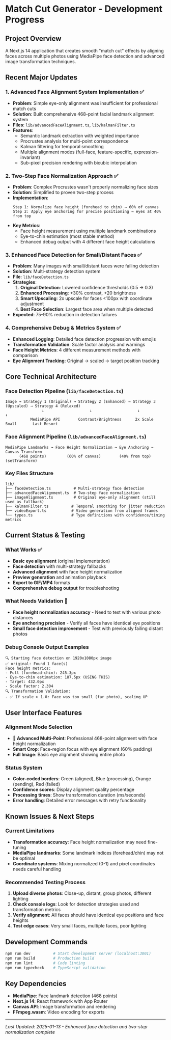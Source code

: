 # Match Cut Generator - Development Progress

## Project Overview
A Next.js 14 application that creates smooth "match cut" effects by aligning faces across multiple photos using MediaPipe face detection and advanced image transformation techniques.

## Recent Major Updates

### 1. **Advanced Face Alignment System Implementation** ✅
- **Problem**: Simple eye-only alignment was insufficient for professional match cuts
- **Solution**: Built comprehensive 468-point facial landmark alignment system
- **Files**: `lib/advancedFaceAlignment.ts`, `lib/kalmanFilter.ts`
- **Features**:
  - Semantic landmark extraction with weighted importance
  - Procrustes analysis for multi-point correspondence 
  - Kalman filtering for temporal smoothing
  - Multiple alignment modes (full-face, feature-specific, expression-invariant)
  - Sub-pixel precision rendering with bicubic interpolation

### 2. **Two-Step Face Normalization Approach** ✅
- **Problem**: Complex Procrustes wasn't properly normalizing face sizes
- **Solution**: Simplified to proven two-step process
- **Implementation**:
  ```
  Step 1: Normalize face height (forehead to chin) → 60% of canvas
  Step 2: Apply eye anchoring for precise positioning → eyes at 40% from top
  ```
- **Key Metrics**:
  - Face height measurement using multiple landmark combinations
  - Eye-to-chin estimation (most stable method)
  - Enhanced debug output with 4 different face height calculations

### 3. **Enhanced Face Detection for Small/Distant Faces** ✅
- **Problem**: Many images with small/distant faces were failing detection
- **Solution**: Multi-strategy detection system
- **File**: `lib/faceDetection.ts`
- **Strategies**:
  1. **Original Detection**: Lowered confidence thresholds (0.5 → 0.3)
  2. **Enhanced Processing**: +30% contrast, +20 brightness
  3. **Smart Upscaling**: 2x upscale for faces <100px with coordinate adjustment
  4. **Best Face Selection**: Largest face area when multiple detected
- **Expected**: 75-90% reduction in detection failures

### 4. **Comprehensive Debug & Metrics System** ✅
- **Enhanced Logging**: Detailed face detection progression with emojis
- **Transformation Validation**: Scale factor analysis and warnings
- **Face Height Metrics**: 4 different measurement methods with comparison
- **Eye Alignment Tracking**: Original → scaled → target position tracking

## Core Technical Architecture

### Face Detection Pipeline (`lib/faceDetection.ts`)
```
Image → Strategy 1 (Original) → Strategy 2 (Enhanced) → Strategy 3 (Upscaled) → Strategy 4 (Relaxed)
                ↓                    ↓                    ↓                      ↓
           MediaPipe API        Contrast/Brightness      2x Scale Small       Last Resort
```

### Face Alignment Pipeline (`lib/advancedFaceAlignment.ts`)
```
MediaPipe Landmarks → Face Height Normalization → Eye Anchoring → Canvas Transform
      (468 points)         (60% of canvas)        (40% from top)    (setTransform)
```

### Key Files Structure
```
lib/
├── faceDetection.ts          # Multi-strategy face detection
├── advancedFaceAlignment.ts  # Two-step face normalization
├── imageAlignment.ts         # Original eye-only alignment (still used as fallback)
├── kalmanFilter.ts          # Temporal smoothing for jitter reduction
├── videoExport.ts           # Video generation from aligned frames
└── types.ts                 # Type definitions with confidence/timing metrics
```

## Current Status & Testing

### What Works ✅
- **Basic eye alignment** (original implementation)
- **Face detection** with multi-strategy fallbacks
- **Advanced alignment** with face height normalization
- **Preview generation** and animation playback
- **Export to GIF/MP4** formats
- **Comprehensive debug output** for troubleshooting

### What Needs Validation 🧪
- **Face height normalization accuracy** - Need to test with various photo distances
- **Eye anchoring precision** - Verify all faces have identical eye positions
- **Small face detection improvement** - Test with previously failing distant photos

### Debug Console Output Examples
```
🔍 Starting face detection on 1920x1080px image
✅ original: Found 1 face(s)
Face height metrics:
- Full (forehead-chin): 245.3px
- Eye-to-chin estimation: 187.5px (USING THIS) 
- Target: 432.0px
- Scale factor: 2.304
🔍 Transformation Validation:
- ✅ If scale > 1.0: Face was too small (far photo), scaling UP
```

## User Interface Features

### Alignment Mode Selection
- **🚀 Advanced Multi-Point**: Professional 468-point alignment with face height normalization
- **Smart Crop**: Face-region focus with eye alignment (60% padding)
- **Full Image**: Basic eye alignment showing entire photo

### Status System
- **Color-coded borders**: Green (aligned), Blue (processing), Orange (pending), Red (failed)
- **Confidence scores**: Display alignment quality percentage  
- **Processing times**: Show transformation duration (ms/seconds)
- **Error handling**: Detailed error messages with retry functionality

## Known Issues & Next Steps

### Current Limitations
- **Transformation accuracy**: Face height normalization may need fine-tuning
- **MediaPipe landmarks**: Some landmark indices (forehead/chin) may not be optimal
- **Coordinate systems**: Mixing normalized (0-1) and pixel coordinates needs careful handling

### Recommended Testing Process
1. **Upload diverse photos**: Close-up, distant, group photos, different lighting
2. **Check console logs**: Look for detection strategies used and transformation metrics
3. **Verify alignment**: All faces should have identical eye positions and face heights
4. **Test edge cases**: Very small faces, multiple faces, poor lighting

## Development Commands
```bash
npm run dev          # Start development server (localhost:3001)
npm run build        # Production build
npm run lint         # Code linting
npm run typecheck    # TypeScript validation
```

## Key Dependencies
- **MediaPipe**: Face landmark detection (468 points)
- **Next.js 14**: React framework with App Router
- **Canvas API**: Image transformation and rendering
- **FFmpeg.wasm**: Video encoding for exports

---
*Last Updated: 2025-01-13 - Enhanced face detection and two-step normalization complete*